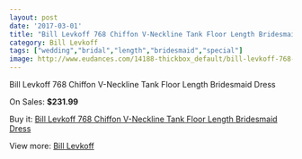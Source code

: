 ```yaml
---
layout: post
date: '2017-03-01'
title: "Bill Levkoff 768 Chiffon V-Neckline Tank Floor Length Bridesmaid Dress"
category: Bill Levkoff
tags: ["wedding","bridal","length","bridesmaid","special"]
image: http://www.eudances.com/14188-thickbox_default/bill-levkoff-768-chiffon-v-neckline-tank-floor-length-bridesmaid-dress.jpg
---
```

Bill Levkoff 768 Chiffon V-Neckline Tank Floor Length Bridesmaid Dress

On Sales: **$231.99**
<a href="https://www.eudances.com/en/bill-levkoff/4258-bill-levkoff-768-chiffon-v-neckline-tank-floor-length-bridesmaid-dress.html"><amp-img layout="responsive" width="600" height="600" src="//www.eudances.com/14188-thickbox_default/bill-levkoff-768-chiffon-v-neckline-tank-floor-length-bridesmaid-dress.jpg" alt="Bill Levkoff 768 Chiffon V-Neckline Tank Floor Length Bridesmaid Dress 0" /></a>
<a href="https://www.eudances.com/en/bill-levkoff/4258-bill-levkoff-768-chiffon-v-neckline-tank-floor-length-bridesmaid-dress.html"><amp-img layout="responsive" width="600" height="600" src="//www.eudances.com/14189-thickbox_default/bill-levkoff-768-chiffon-v-neckline-tank-floor-length-bridesmaid-dress.jpg" alt="Bill Levkoff 768 Chiffon V-Neckline Tank Floor Length Bridesmaid Dress 1" /></a>
<a href="https://www.eudances.com/en/bill-levkoff/4258-bill-levkoff-768-chiffon-v-neckline-tank-floor-length-bridesmaid-dress.html"><amp-img layout="responsive" width="600" height="600" src="//www.eudances.com/14190-thickbox_default/bill-levkoff-768-chiffon-v-neckline-tank-floor-length-bridesmaid-dress.jpg" alt="Bill Levkoff 768 Chiffon V-Neckline Tank Floor Length Bridesmaid Dress 2" /></a>
<a href="https://www.eudances.com/en/bill-levkoff/4258-bill-levkoff-768-chiffon-v-neckline-tank-floor-length-bridesmaid-dress.html"><amp-img layout="responsive" width="600" height="600" src="//www.eudances.com/14191-thickbox_default/bill-levkoff-768-chiffon-v-neckline-tank-floor-length-bridesmaid-dress.jpg" alt="Bill Levkoff 768 Chiffon V-Neckline Tank Floor Length Bridesmaid Dress 3" /></a>

Buy it: [Bill Levkoff 768 Chiffon V-Neckline Tank Floor Length Bridesmaid Dress](https://www.eudances.com/en/bill-levkoff/4258-bill-levkoff-768-chiffon-v-neckline-tank-floor-length-bridesmaid-dress.html "Bill Levkoff 768 Chiffon V-Neckline Tank Floor Length Bridesmaid Dress")

View more: [Bill Levkoff](https://www.eudances.com/en/57-bill-levkoff "Bill Levkoff")